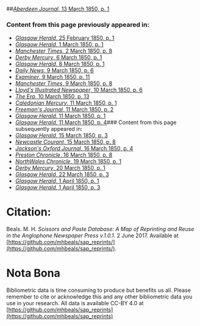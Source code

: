 ##[*Aberdeen Journal*, 13 March 1850, p. 1](https://mhbeals.github.io/sap_html/Aberdeen-Journal/Aberdeen-Journal-13-March-1850-p-1)

### Content from this page previously appeared in:
+ [*Glasgow Herald*, 25 February 1850, p. 1](https://mhbeals.github.io/sap_html/Glasgow-Herald/Glasgow-Herald-25-February-1850-p-1)
+ [*Glasgow Herald*, 1 March 1850, p. 1](https://mhbeals.github.io/sap_html/Glasgow-Herald/Glasgow-Herald-1-March-1850-p-1)
+ [*Manchester Times*, 2 March 1850, p. 8](https://mhbeals.github.io/sap_html/Manchester-Times/Manchester-Times-2-March-1850-p-8)
+ [*Derby Mercury*, 6 March 1850, p. 1](https://mhbeals.github.io/sap_html/Derby-Mercury/Derby-Mercury-6-March-1850-p-1)
+ [*Glasgow Herald*, 8 March 1850, p. 1](https://mhbeals.github.io/sap_html/Glasgow-Herald/Glasgow-Herald-8-March-1850-p-1)
+ [*Daily News*, 9 March 1850, p. 6](https://mhbeals.github.io/sap_html/Daily-News/Daily-News-9-March-1850-p-6)
+ [*Examiner*, 9 March 1850, p. 11](https://mhbeals.github.io/sap_html/Examiner/Examiner-9-March-1850-p-11)
+ [*Manchester Times*, 9 March 1850, p. 8](https://mhbeals.github.io/sap_html/Manchester-Times/Manchester-Times-9-March-1850-p-8)
+ [*Lloyd's Illustrated Newspaper*, 10 March 1850, p. 6](https://mhbeals.github.io/sap_html/Lloyd's-Illustrated-Newspaper/Lloyd's-Illustrated-Newspaper-10-March-1850-p-6)
+ [*The Era*, 10 March 1850, p. 13](https://mhbeals.github.io/sap_html/The-Era/The-Era-10-March-1850-p-13)
+ [*Caledonian Mercury*, 11 March 1850, p. 1](https://mhbeals.github.io/sap_html/Caledonian-Mercury/Caledonian-Mercury-11-March-1850-p-1)
+ [*Freeman's Journal*, 11 March 1850, p. 2](https://mhbeals.github.io/sap_html/Freeman's-Journal/Freeman's-Journal-11-March-1850-p-2)
+ [*Glasgow Herald*, 11 March 1850, p. 1](https://mhbeals.github.io/sap_html/Glasgow-Herald/Glasgow-Herald-11-March-1850-p-1)
+ [*Glasgow Herald*, 11 March 1850, p. 4](https://mhbeals.github.io/sap_html/Glasgow-Herald/Glasgow-Herald-11-March-1850-p-4)### Content from this page subsequently appeared in:
+ [*Glasgow Herald*, 15 March 1850, p. 3](https://mhbeals.github.io/sap_html/Glasgow-Herald/Glasgow-Herald-15-March-1850-p-3)
+ [*Newcastle Courant*, 15 March 1850, p. 8](https://mhbeals.github.io/sap_html/Newcastle-Courant/Newcastle-Courant-15-March-1850-p-8)
+ [*Jackson's Oxford Journal*, 16 March 1850, p. 4](https://mhbeals.github.io/sap_html/Jackson's-Oxford-Journal/Jackson's-Oxford-Journal-16-March-1850-p-4)
+ [*Preston Chronicle*, 16 March 1850, p. 8](https://mhbeals.github.io/sap_html/Preston-Chronicle/Preston-Chronicle-16-March-1850-p-8)
+ [*NorthWales Chronicle*, 19 March 1850, p. 1](https://mhbeals.github.io/sap_html/NorthWales-Chronicle/NorthWales-Chronicle-19-March-1850-p-1)
+ [*Derby Mercury*, 20 March 1850, p. 1](https://mhbeals.github.io/sap_html/Derby-Mercury/Derby-Mercury-20-March-1850-p-1)
+ [*Glasgow Herald*, 22 March 1850, p. 3](https://mhbeals.github.io/sap_html/Glasgow-Herald/Glasgow-Herald-22-March-1850-p-3)
+ [*Glasgow Herald*, 1 April 1850, p. 1](https://mhbeals.github.io/sap_html/Glasgow-Herald/Glasgow-Herald-1-April-1850-p-1)
+ [*Glasgow Herald*, 1 April 1850, p. 3](https://mhbeals.github.io/sap_html/Glasgow-Herald/Glasgow-Herald-1-April-1850-p-3)
                    
# Citation: 

Beals. M. H. *Scissors and Paste Database: A Map of Reprinting and Reuse in the Anglophone Newspaper Press v.1.0.1.* 2 June 2017. Available at [https://github.com/mhbeals/sap_reprints/](https://github.com/mhbeals/sap_reprints/). 
                    
# Nota Bona

Bibliometric data is time consuming to produce but benefits us all. Please remember to cite or acknowledge this and any other bibliometric data you use in your research. All data is available CC-BY 4.0 at [https://github.com/mhbeals/sap_reprints](https://github.com/mhbeals/sap_reprints)